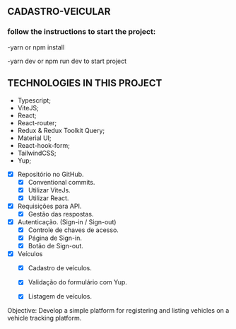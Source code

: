 ## CADASTRO-VEICULAR

### follow the instructions to start the project:

-yarn or npm install

-yarn dev or npm run dev to start project

## TECHNOLOGIES IN THIS PROJECT

- Typescript;
- ViteJS; 
- React; 
- React-router; 
- Redux & Redux Toolkit Query;
- Material UI; 
- React-hook-form;
- TailwindCSS; 
- Yup;

- [x] Repositório no GitHub.
  - [x] Conventional commits.
  - [x] Utilizar ViteJs.
  - [x] Utilizar React.
- [x] Requisições para API.
  - [x] Gestão das respostas.
- [x] Autenticação. (Sign-in / Sign-out)
  - [x] Controle de chaves de acesso.
  - [x] Página de Sign-in.
  - [x] Botão de Sign-out.
- [x] Veículos
  - [x] Cadastro de veículos.
  - [x] Validação do formulário com Yup.
  - [x] Listagem de veículos.


Objective: Develop a simple platform for registering and listing vehicles on a vehicle tracking platform.
